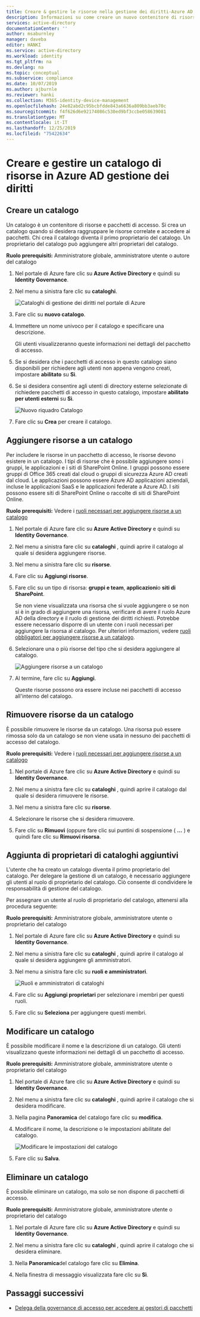 ```yaml
---
title: Creare & gestire le risorse nella gestione dei diritti-Azure AD
description: Informazioni su come creare un nuovo contenitore di risorse e accedere ai pacchetti in Azure Active Directory gestione dei diritti.
services: active-directory
documentationCenter: ''
author: msaburnley
manager: daveba
editor: HANKI
ms.service: active-directory
ms.workload: identity
ms.tgt_pltfrm: na
ms.devlang: na
ms.topic: conceptual
ms.subservice: compliance
ms.date: 10/07/2019
ms.author: ajburnle
ms.reviewer: hanki
ms.collection: M365-identity-device-management
ms.openlocfilehash: 24e82abd2c95bcbfdde843a6636a809bb3aeb70c
ms.sourcegitcommit: f4f626d6e92174086c530ed9bf3ccbe058639081
ms.translationtype: MT
ms.contentlocale: it-IT
ms.lasthandoff: 12/25/2019
ms.locfileid: "75422634"
---
```

# <a name="create-and-manage-a-catalog-of-resources-in-azure-ad-entitlement-management"></a>Creare e gestire un catalogo di risorse in Azure AD gestione dei diritti

## <a name="create-a-catalog"></a>Creare un catalogo

Un catalogo è un contenitore di risorse e pacchetti di accesso. Si crea un catalogo quando si desidera raggruppare le risorse correlate e accedere ai pacchetti. Chi crea il catalogo diventa il primo proprietario del catalogo. Un proprietario del catalogo può aggiungere altri proprietari del catalogo.

**Ruolo prerequisiti:** Amministratore globale, amministratore utente o autore del catalogo

1. Nel portale di Azure fare clic su **Azure Active Directory** e quindi su **Identity Governance**.

1. Nel menu a sinistra fare clic su **cataloghi**.

    ![Cataloghi di gestione dei diritti nel portale di Azure](./media/entitlement-management-catalog-create/catalogs.png)

1. Fare clic su **nuovo catalogo**.

1. Immettere un nome univoco per il catalogo e specificare una descrizione.

    Gli utenti visualizzeranno queste informazioni nei dettagli del pacchetto di accesso.

1. Se si desidera che i pacchetti di accesso in questo catalogo siano disponibili per richiedere agli utenti non appena vengono creati, impostare **abilitato** su **Sì**.

1. Se si desidera consentire agli utenti di directory esterne selezionate di richiedere pacchetti di accesso in questo catalogo, impostare **abilitato per utenti esterni** su **Sì**.

    ![Nuovo riquadro Catalogo](./media/entitlement-management-shared/new-catalog.png)

1. Fare clic su **Crea** per creare il catalogo.

## <a name="add-resources-to-a-catalog"></a>Aggiungere risorse a un catalogo

Per includere le risorse in un pacchetto di accesso, le risorse devono esistere in un catalogo. I tipi di risorse che è possibile aggiungere sono i gruppi, le applicazioni e i siti di SharePoint Online. I gruppi possono essere gruppi di Office 365 creati dal cloud o gruppi di sicurezza Azure AD creati dal cloud. Le applicazioni possono essere Azure AD applicazioni aziendali, incluse le applicazioni SaaS e le applicazioni federate a Azure AD. I siti possono essere siti di SharePoint Online o raccolte di siti di SharePoint Online.

**Ruolo prerequisiti:** Vedere i [ruoli necessari per aggiungere risorse a un catalogo](entitlement-management-delegate.md#required-roles-to-add-resources-to-a-catalog)

1. Nel portale di Azure fare clic su **Azure Active Directory** e quindi su **Identity Governance**.

1. Nel menu a sinistra fare clic su **cataloghi** , quindi aprire il catalogo al quale si desidera aggiungere risorse.

1. Nel menu a sinistra fare clic su **risorse**.

1. Fare clic su **Aggiungi risorse**.

1. Fare clic su un tipo di risorsa: **gruppi e team**, **applicazioni**o **siti di SharePoint**.

    Se non viene visualizzata una risorsa che si vuole aggiungere o se non si è in grado di aggiungere una risorsa, verificare di avere il ruolo Azure AD della directory e il ruolo di gestione dei diritti richiesti. Potrebbe essere necessario disporre di un utente con i ruoli necessari per aggiungere la risorsa al catalogo. Per ulteriori informazioni, vedere [ruoli obbligatori per aggiungere risorse a un catalogo](entitlement-management-delegate.md#required-roles-to-add-resources-to-a-catalog).

1. Selezionare una o più risorse del tipo che si desidera aggiungere al catalogo.

    ![Aggiungere risorse a un catalogo](./media/entitlement-management-catalog-create/catalog-add-resources.png)

1. Al termine, fare clic su **Aggiungi**.

    Queste risorse possono ora essere incluse nei pacchetti di accesso all'interno del catalogo.

## <a name="remove-resources-from-a-catalog"></a>Rimuovere risorse da un catalogo

È possibile rimuovere le risorse da un catalogo. Una risorsa può essere rimossa solo da un catalogo se non viene usata in nessuno dei pacchetti di accesso del catalogo.

**Ruolo prerequisiti:** Vedere i [ruoli necessari per aggiungere risorse a un catalogo](entitlement-management-delegate.md#required-roles-to-add-resources-to-a-catalog)

1. Nel portale di Azure fare clic su **Azure Active Directory** e quindi su **Identity Governance**.

1. Nel menu a sinistra fare clic su **cataloghi** , quindi aprire il catalogo dal quale si desidera rimuovere le risorse.

1. Nel menu a sinistra fare clic su **risorse**.

1. Selezionare le risorse che si desidera rimuovere.

1. Fare clic su **Rimuovi** (oppure fare clic sui puntini di sospensione ( **...** ) e quindi fare clic su **Rimuovi risorsa**.

## <a name="add-additional-catalog-owners"></a>Aggiunta di proprietari di cataloghi aggiuntivi

L'utente che ha creato un catalogo diventa il primo proprietario del catalogo. Per delegare la gestione di un catalogo, è necessario aggiungere gli utenti al ruolo di proprietario del catalogo. Ciò consente di condividere le responsabilità di gestione del catalogo. 

Per assegnare un utente al ruolo di proprietario del catalogo, attenersi alla procedura seguente:

**Ruolo prerequisiti:** Amministratore globale, amministratore utente o proprietario del catalogo

1. Nel portale di Azure fare clic su **Azure Active Directory** e quindi su **Identity Governance**.

1. Nel menu a sinistra fare clic su **cataloghi** , quindi aprire il catalogo al quale si desidera aggiungere gli amministratori.

1. Nel menu a sinistra fare clic su **ruoli e amministratori**.

    ![Ruoli e amministratori di cataloghi](./media/entitlement-management-shared/catalog-roles-administrators.png)

1. Fare clic su **Aggiungi proprietari** per selezionare i membri per questi ruoli.

1. Fare clic su **Seleziona** per aggiungere questi membri.

## <a name="edit-a-catalog"></a>Modificare un catalogo

È possibile modificare il nome e la descrizione di un catalogo. Gli utenti visualizzano queste informazioni nei dettagli di un pacchetto di accesso.

**Ruolo prerequisiti:** Amministratore globale, amministratore utente o proprietario del catalogo

1. Nel portale di Azure fare clic su **Azure Active Directory** e quindi su **Identity Governance**.

1. Nel menu a sinistra fare clic su **cataloghi** , quindi aprire il catalogo che si desidera modificare.

1. Nella pagina **Panoramica** del catalogo fare clic su **modifica**.

1. Modificare il nome, la descrizione o le impostazioni abilitate del catalogo.

    ![Modificare le impostazioni del catalogo](./media/entitlement-management-shared/catalog-edit.png)

1. Fare clic su **Salva**.

## <a name="delete-a-catalog"></a>Eliminare un catalogo

È possibile eliminare un catalogo, ma solo se non dispone di pacchetti di accesso.

**Ruolo prerequisiti:** Amministratore globale, amministratore utente o proprietario del catalogo

1. Nel portale di Azure fare clic su **Azure Active Directory** e quindi su **Identity Governance**.

1. Nel menu a sinistra fare clic su **cataloghi** , quindi aprire il catalogo che si desidera eliminare.

1. Nella **Panoramica**del catalogo fare clic su **Elimina**.

1. Nella finestra di messaggio visualizzata fare clic su **Sì**.

## <a name="next-steps"></a>Passaggi successivi

- [Delega della governance di accesso per accedere ai gestori di pacchetti](entitlement-management-delegate-managers.md)
